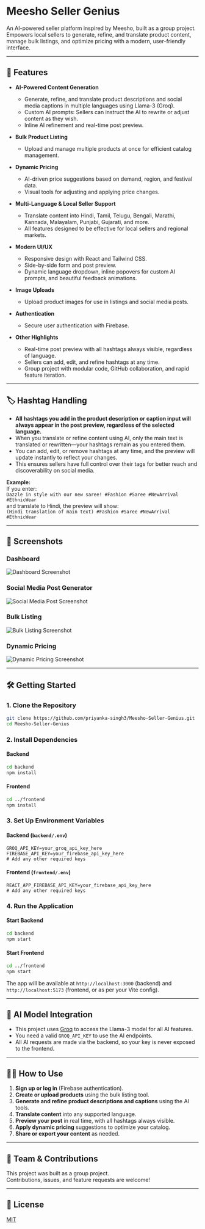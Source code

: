 # Meesho Seller Genius

An AI-powered seller platform inspired by Meesho, built as a group project. Empowers local sellers to generate, refine, and translate product content, manage bulk listings, and optimize pricing with a modern, user-friendly interface.

---

## 🚀 Features

- **AI-Powered Content Generation**
  - Generate, refine, and translate product descriptions and social media captions in multiple languages using Llama-3 (Groq).
  - Custom AI prompts: Sellers can instruct the AI to rewrite or adjust content as they wish.
  - Inline AI refinement and real-time post preview.

- **Bulk Product Listing**
  - Upload and manage multiple products at once for efficient catalog management.

- **Dynamic Pricing**
  - AI-driven price suggestions based on demand, region, and festival data.
  - Visual tools for adjusting and applying price changes.

- **Multi-Language & Local Seller Support**
  - Translate content into Hindi, Tamil, Telugu, Bengali, Marathi, Kannada, Malayalam, Punjabi, Gujarati, and more.
  - All features designed to be effective for local sellers and regional markets.

- **Modern UI/UX**
  - Responsive design with React and Tailwind CSS.
  - Side-by-side form and post preview.
  - Dynamic language dropdown, inline popovers for custom AI prompts, and beautiful feedback animations.

- **Image Uploads**
  - Upload product images for use in listings and social media posts.

- **Authentication**
  - Secure user authentication with Firebase.

- **Other Highlights**
  - Real-time post preview with all hashtags always visible, regardless of language.
  - Sellers can add, edit, and refine hashtags at any time.
  - Group project with modular code, GitHub collaboration, and rapid feature iteration.

---

## 🏷️ Hashtag Handling

- **All hashtags you add in the product description or caption input will always appear in the post preview, regardless of the selected language.**
- When you translate or refine content using AI, only the main text is translated or rewritten—your hashtags remain as you entered them.
- You can add, edit, or remove hashtags at any time, and the preview will update instantly to reflect your changes.
- This ensures sellers have full control over their tags for better reach and discoverability on social media.

**Example:**  
If you enter:  
`Dazzle in style with our new saree! #Fashion #Saree #NewArrival #EthnicWear`  
and translate to Hindi, the preview will show:  
`(Hindi translation of main text) #Fashion #Saree #NewArrival #EthnicWear`

---

## 📸 Screenshots

<!-- Replace these with your actual screenshots -->
### Dashboard
![Dashboard Screenshot](screenshots/dashboard.png)

### Social Media Post Generator
![Social Media Post Screenshot](screenshots/social-post.png)

### Bulk Listing
![Bulk Listing Screenshot](screenshots/bulk-listing.png)

### Dynamic Pricing
![Dynamic Pricing Screenshot](screenshots/dynamic-pricing.png)

---

## 🛠️ Getting Started

### 1. Clone the Repository

```sh
git clone https://github.com/priyanka-singh3/Meesho-Seller-Genius.git
cd Meesho-Seller-Genius
```

### 2. Install Dependencies

#### Backend
```sh
cd backend
npm install
```

#### Frontend
```sh
cd ../frontend
npm install
```

### 3. Set Up Environment Variables

#### Backend (`backend/.env`)
```
GROQ_API_KEY=your_groq_api_key_here
FIREBASE_API_KEY=your_firebase_api_key_here
# Add any other required keys
```

#### Frontend (`frontend/.env`)
```
REACT_APP_FIREBASE_API_KEY=your_firebase_api_key_here
# Add any other required keys
```

### 4. Run the Application

#### Start Backend
```sh
cd backend
npm start
```

#### Start Frontend
```sh
cd ../frontend
npm start
```

The app will be available at `http://localhost:3000` (backend) and `http://localhost:5173` (frontend, or as per your Vite config).

---

## 🤖 AI Model Integration

- This project uses [Groq](https://groq.com/) to access the Llama-3 model for all AI features.
- You need a valid `GROQ_API_KEY` to use the AI endpoints.
- All AI requests are made via the backend, so your key is never exposed to the frontend.

---

## 🧑‍💻 How to Use

1. **Sign up or log in** (Firebase authentication).
2. **Create or upload products** using the bulk listing tool.
3. **Generate and refine product descriptions and captions** using the AI tools.
4. **Translate content** into any supported language.
5. **Preview your post** in real time, with all hashtags always visible.
6. **Apply dynamic pricing** suggestions to optimize your catalog.
7. **Share or export your content** as needed.

---

## 👥 Team & Contributions

This project was built as a group project.  
Contributions, issues, and feature requests are welcome!

---

## 📄 License

[MIT](LICENSE)